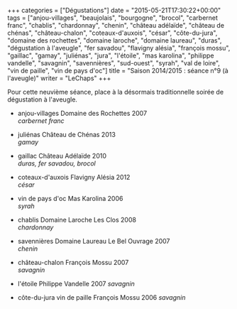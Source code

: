 +++
categories = ["Dégustations"]
date = "2015-05-21T17:30:22+00:00"
tags = ["anjou-villages", "beaujolais", "bourgogne", "brocol", "carbernet franc", "chablis", "chardonnay", "chenin", "château adélaïde", "château de chénas", "château-chalon", "coteaux-d'auxois", "césar", "côte-du-jura", "domaine des rochettes", "domaine laroche", "domaine laureau", "duras", "dégustation à l'aveugle", "fer savadou", "flavigny alésia", "françois mossu", "gaillac", "gamay", "juliénas", "jura", "l'étoile", "mas karolina", "philippe vandelle", "savagnin", "savennières", "sud-ouest", "syrah", "val de loire", "vin de paille", "vin de pays d'oc"] 
title = "Saison 2014/2015 : séance n°9 (à l'aveugle)"
writer = "LeChaps"
+++

Pour cette neuvième séance, place à la désormais traditionnelle soirée de dégustation à l'aveugle.

* anjou-villages Domaine des Rochettes 2007  
_carbernet franc_

* juliénas Château de Chénas 2013  
_gamay_

* gaillac Château Adélaïde 2010  
_duras, fer savadou, brocol_

* coteaux-d'auxois Flavigny Alésia 2012  
_césar_

* vin de pays d'oc Mas Karolina 2006  
_syrah_

* chablis Domaine Laroche Les Clos 2008  
_chardonnay_

* savennières Domaine Laureau Le Bel Ouvrage 2007  
_chenin_

* château-chalon François Mossu 2007  
_savagnin_

* l'étoile Philippe Vandelle 2007
_savagnin_

* côte-du-jura vin de paille François Mossu 2006
_savagnin_
